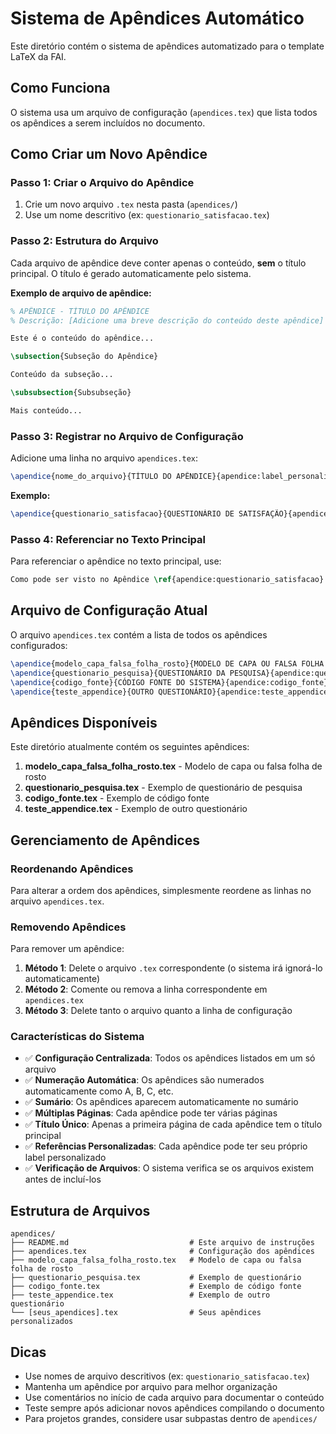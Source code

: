 # Sistema de Apêndices Automático

Este diretório contém o sistema de apêndices automatizado para o template LaTeX da FAI.

## Como Funciona

O sistema usa um arquivo de configuração (`apendices.tex`) que lista todos os apêndices a serem incluídos no documento.

## Como Criar um Novo Apêndice

### Passo 1: Criar o Arquivo do Apêndice
1. Crie um novo arquivo `.tex` nesta pasta (`apendices/`)
2. Use um nome descritivo (ex: `questionario_satisfacao.tex`)

### Passo 2: Estrutura do Arquivo
Cada arquivo de apêndice deve conter apenas o conteúdo, **sem** o título principal. O título é gerado automaticamente pelo sistema.

**Exemplo de arquivo de apêndice:**

```latex
% APÊNDICE - TÍTULO DO APÊNDICE
% Descrição: [Adicione uma breve descrição do conteúdo deste apêndice]

Este é o conteúdo do apêndice...

\subsection{Subseção do Apêndice}

Conteúdo da subseção...

\subsubsection{Subsubseção}

Mais conteúdo...
```

### Passo 3: Registrar no Arquivo de Configuração
Adicione uma linha no arquivo `apendices.tex`:

```latex
\apendice{nome_do_arquivo}{TÍTULO DO APÊNDICE}{apendice:label_personalizado}
```

**Exemplo:**
```latex
\apendice{questionario_satisfacao}{QUESTIONÁRIO DE SATISFAÇÃO}{apendice:questionario_satisfacao}
```

### Passo 4: Referenciar no Texto Principal
Para referenciar o apêndice no texto principal, use:

```latex
Como pode ser visto no Apêndice \ref{apendice:questionario_satisfacao}...
```

## Arquivo de Configuração Atual

O arquivo `apendices.tex` contém a lista de todos os apêndices configurados:

```latex
\apendice{modelo_capa_falsa_folha_rosto}{MODELO DE CAPA OU FALSA FOLHA DE ROSTO}{apendice:modelo_capa_falsa_folha_rosto}
\apendice{questionario_pesquisa}{QUESTIONÁRIO DA PESQUISA}{apendice:questionario_pesquisa}
\apendice{codigo_fonte}{CÓDIGO FONTE DO SISTEMA}{apendice:codigo_fonte}
\apendice{teste_appendice}{OUTRO QUESTIONÁRIO}{apendice:teste_appendice}
```

## Apêndices Disponíveis

Este diretório atualmente contém os seguintes apêndices:

1. **modelo_capa_falsa_folha_rosto.tex** - Modelo de capa ou falsa folha de rosto
2. **questionario_pesquisa.tex** - Exemplo de questionário de pesquisa
3. **codigo_fonte.tex** - Exemplo de código fonte
4. **teste_appendice.tex** - Exemplo de outro questionário

## Gerenciamento de Apêndices

### Reordenando Apêndices
Para alterar a ordem dos apêndices, simplesmente reordene as linhas no arquivo `apendices.tex`.

### Removendo Apêndices
Para remover um apêndice:

1. **Método 1**: Delete o arquivo `.tex` correspondente (o sistema irá ignorá-lo automaticamente)
2. **Método 2**: Comente ou remova a linha correspondente em `apendices.tex`
3. **Método 3**: Delete tanto o arquivo quanto a linha de configuração

### Características do Sistema

- ✅ **Configuração Centralizada**: Todos os apêndices listados em um só arquivo
- ✅ **Numeração Automática**: Os apêndices são numerados automaticamente como A, B, C, etc.
- ✅ **Sumário**: Os apêndices aparecem automaticamente no sumário
- ✅ **Múltiplas Páginas**: Cada apêndice pode ter várias páginas
- ✅ **Título Único**: Apenas a primeira página de cada apêndice tem o título principal
- ✅ **Referências Personalizadas**: Cada apêndice pode ter seu próprio label personalizado
- ✅ **Verificação de Arquivos**: O sistema verifica se os arquivos existem antes de incluí-los

## Estrutura de Arquivos

```
apendices/
├── README.md                           # Este arquivo de instruções
├── apendices.tex                       # Configuração dos apêndices
├── modelo_capa_falsa_folha_rosto.tex   # Modelo de capa ou falsa folha de rosto
├── questionario_pesquisa.tex           # Exemplo de questionário
├── codigo_fonte.tex                    # Exemplo de código fonte
├── teste_appendice.tex                 # Exemplo de outro questionário
└── [seus_apendices].tex                # Seus apêndices personalizados
```

## Dicas

- Use nomes de arquivo descritivos (ex: `questionario_satisfacao.tex`)
- Mantenha um apêndice por arquivo para melhor organização
- Use comentários no início de cada arquivo para documentar o conteúdo
- Teste sempre após adicionar novos apêndices compilando o documento
- Para projetos grandes, considere usar subpastas dentro de `apendices/`
